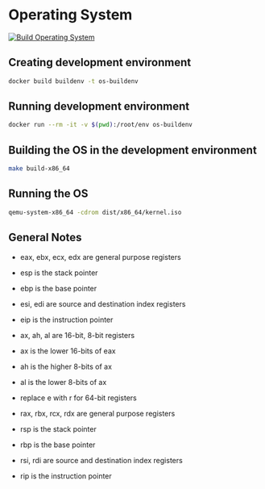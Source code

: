 # Operating System

[![Build Operating System](https://github.com/TacticalAxis/operating-system/actions/workflows/build.yml/badge.svg)](https://github.com/TacticalAxis/operating-system/actions/workflows/build.yml)

## Creating development environment

```bash
docker build buildenv -t os-buildenv
```

## Running development environment

```bash
docker run --rm -it -v $(pwd):/root/env os-buildenv
```

## Building the OS in the development environment

```bash
make build-x86_64
```

## Running the OS

```bash
qemu-system-x86_64 -cdrom dist/x86_64/kernel.iso
```

## General Notes

- eax, ebx, ecx, edx are general purpose registers
- esp is the stack pointer
- ebp is the base pointer
- esi, edi are source and destination index registers
- eip is the instruction pointer

- ax, ah, al are 16-bit, 8-bit registers
- ax is the lower 16-bits of eax
- ah is the higher 8-bits of ax
- al is the lower 8-bits of ax

- replace e with r for 64-bit registers
- rax, rbx, rcx, rdx are general purpose registers
- rsp is the stack pointer
- rbp is the base pointer
- rsi, rdi are source and destination index registers
- rip is the instruction pointer
